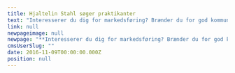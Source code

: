 ```yaml
---
title: Hjaltelin Stahl søger praktikanter
text: "Interesserer du dig for markedsføring? Brænder du for god kommunikation? Og drømmer du om en fremtid i reklamebranchen? Så er du måske en af vores nye praktikanter.\n\n"
link: null
newpageimage: null
newpage: "**Interesserer du dig for markedsføring? Brænder du for god kommunikation? Og drømmer du om en fremtid i reklamebranchen? Så er du måske en af vores nye praktikanter.**\n\n **Hvem er vi?**\n\nHjaltelin Stahl er et cross-media reklamebureau med mere end 100 medarbejdere, der arbejder med kommunikation på tværs af medier og platforme for kunder som IKEA, Telia, Arla, Unicef, Suzuki, Post Danmark og mange flere. Hjaltelin Stahl er en ung og levende arbejdsplads, der konstant udvikler sig for at være blandt de bedste bureauer i branchen. Vi leder efter praktikanter som i forårssemesteret kan være en del af vores hus fuld tid. Forløbet er ulønnet og varer 4-6 måneder med start i januar 2017. \n\n **Praktikstillinger**\n\nVi søger praktikanter til følgende afdelinger på bureauet:\n\n* Kontaktafdelingen\n* Social Media\n* Content &amp; Activation\n\n\nDu vil blive tilknyttet en af ovenstående afdelinger, men i praksis kan dine arbejdsopgaver komme fra hele huset. Med eget filmproduktionsselskab og direct marketing afdeling, kan vi garantere et alsidigt, spændende og lærerigt praktikforløb. \n\n **Kontaktafdelingen**\n\nSom praktikant i kontaktafdelingen bliver du tilknyttet en af vores Client Service Directors og et team af projektledere, der til daglig udvikler og producerer cross-media kampagner sammen med bureauets strategiske og kreative specialister. Du vil assistere i projektledelsen af vores arbejde for nogle af landets største brands og arbejde med processerne herigennem. \n\n **Content &amp; Activation**\n\nSom praktikant i Content &amp; Activation vil du blive tilknyttet vores specialister, der til daglig arbejder med influencer marketing og forbrugerinvolvering. Du vil assistere i udarbejdelsen af influencer baseret kommunikation inden for PR, SoMe og partnerskaber på tværs af vores kunder. \n\n **Social Media**\n\nSom praktikant i Social bliver du en del af et team på 15 specialister, der til daglig arbejder for at optimere vores kunders tilstedeværelse på de sociale medier og gøre det til en værdifuld forretning. Du vil assistere i udarbejdelsen, koordineringen og vedligeholdelsen af social media strategier for nogle af landets største brands. \n\n **Dine kvalifikationer** \n\nDu er i gang med en videregående uddannelse på bachelor- eller kandidatniveau inden for projektledelse, kommunikation eller marketing. Din uddannelsesretning er ikke altafgørende - det vigtigste er, at du har interesse og forståelse inden for de ovennævnte arbejdsområder. \n\n* Du er udadvendt og frisk på nye udfordringer\n* Du trives i et dynamisk og socialt arbejdsmiljø og kan lide at skabe nye relationer\n* Du er initiativrig og tør at tage ansvar\n* Du er struktureret og har evnen til at bevare overblikket i en travl hverdag\n* Du er ambitiøs og har lyst til at gøre en forskel\n\n\n**Sådan søger du**\n\nPasser ovenstående beskrivelse på dig, så send en mail med dit CV, ansøgning og karakterudskrift til [praktik@hjaltelinstahl.com](mailto:praktik@hjaltelinstahl.com) senest d. 16. november 2016. Skriv i din ansøgning, hvilken praktikstilling du ønsker. Ønsker du yderligere information, er du velkommen til at kontakte Mette Kruse på 60 10 77 94.\n\n"
cmsUserSlug: ""
date: 2016-11-09T00:00:00.000Z
position: null
---
```


